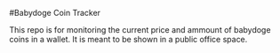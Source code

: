 #Babydoge Coin Tracker

This repo is for monitoring the current price and ammount of babydoge coins in a wallet. It is meant to be shown in a public office space.
